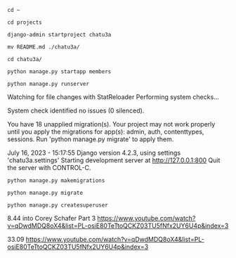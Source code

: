 `
cd ~
`

`cd projects`

`django-admin startproject chatu3a`

`mv README.md ./chatu3a/`

`cd chatu3a/`

`python manage.py startapp members`

`python manage.py runserver`

Watching for file changes with StatReloader
Performing system checks...

System check identified no issues (0 silenced).

You have 18 unapplied migration(s). Your project may not work properly until you apply the migrations for app(s): admin, auth, contenttypes, sessions.
Run 'python manage.py migrate' to apply them.

July 16, 2023 - 15:17:55
Django version 4.2.3, using settings 'chatu3a.settings'
Starting development server at http://127.0.0.1:800
Quit the server with CONTROL-C.


`python manage.py makemigrations`

`python manage.py migrate`

`python manage.py createsuperuser`

8.44 into Corey Schafer Part 3 https://www.youtube.com/watch?v=qDwdMDQ8oX4&list=PL-osiE80TeTtoQCKZ03TU5fNfx2UY6U4p&index=3

33.09 https://www.youtube.com/watch?v=qDwdMDQ8oX4&list=PL-osiE80TeTtoQCKZ03TU5fNfx2UY6U4p&index=3
